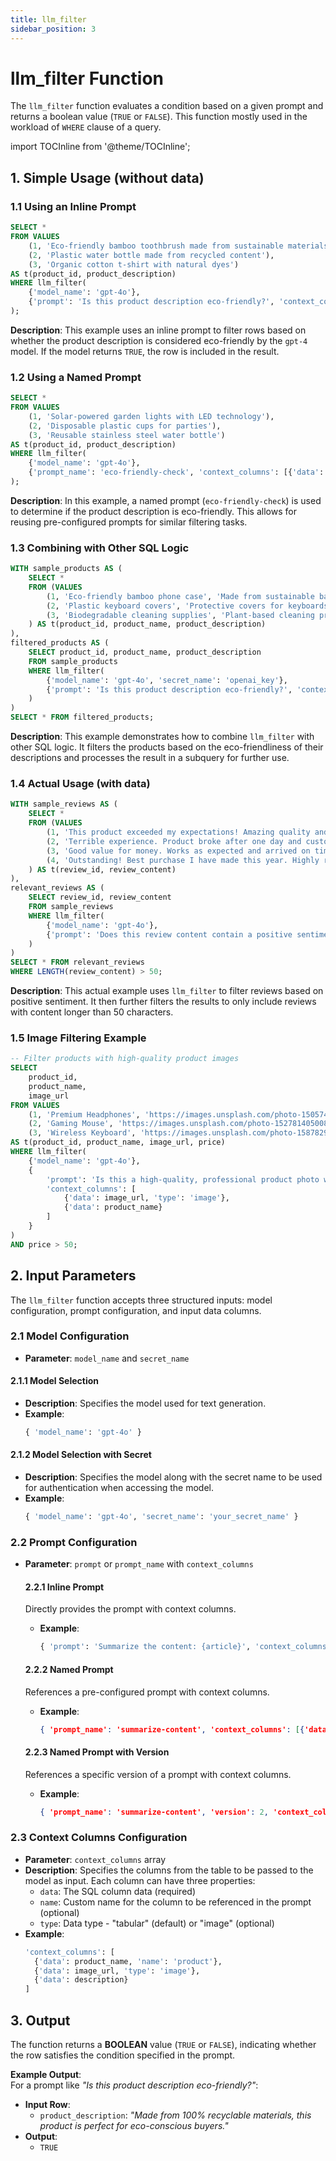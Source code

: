 ```yaml
---
title: llm_filter
sidebar_position: 3
---
```


# llm_filter Function

The `llm_filter` function evaluates a condition based on a given prompt and returns a boolean value (`TRUE` or `FALSE`). This function mostly used in the workload of `WHERE` clause of a query.

import TOCInline from '@theme/TOCInline';

<TOCInline toc={toc} />

## 1. Simple Usage (without data)

### 1.1 Using an Inline Prompt

```sql
SELECT *
FROM VALUES
    (1, 'Eco-friendly bamboo toothbrush made from sustainable materials'),
    (2, 'Plastic water bottle made from recycled content'),
    (3, 'Organic cotton t-shirt with natural dyes')
AS t(product_id, product_description)
WHERE llm_filter(
    {'model_name': 'gpt-4o'},
    {'prompt': 'Is this product description eco-friendly?', 'context_columns': [{'data': product_description, 'name': 'description'}]}
);
```

**Description**: This example uses an inline prompt to filter rows based on whether the product description is considered eco-friendly by the `gpt-4` model. If the model returns `TRUE`, the row is included in the result.

### 1.2 Using a Named Prompt

```sql
SELECT *
FROM VALUES
    (1, 'Solar-powered garden lights with LED technology'),
    (2, 'Disposable plastic cups for parties'),
    (3, 'Reusable stainless steel water bottle')
AS t(product_id, product_description)
WHERE llm_filter(
    {'model_name': 'gpt-4o'},
    {'prompt_name': 'eco-friendly-check', 'context_columns': [{'data': product_description, 'name': 'description'}]}
);
```

**Description**: In this example, a named prompt (`eco-friendly-check`) is used to determine if the product description is eco-friendly. This allows for reusing pre-configured prompts for similar filtering tasks.

### 1.3 Combining with Other SQL Logic

```sql
WITH sample_products AS (
    SELECT *
    FROM (VALUES
        (1, 'Eco-friendly bamboo phone case', 'Made from sustainable bamboo'),
        (2, 'Plastic keyboard covers', 'Protective covers for keyboards'),
        (3, 'Biodegradable cleaning supplies', 'Plant-based cleaning products')
    ) AS t(product_id, product_name, product_description)
),
filtered_products AS (
    SELECT product_id, product_name, product_description
    FROM sample_products
    WHERE llm_filter(
        {'model_name': 'gpt-4o', 'secret_name': 'openai_key'},
        {'prompt': 'Is this product description eco-friendly?', 'context_columns': [{'data': product_description, 'name': 'description'}]}
    )
)
SELECT * FROM filtered_products;
```

**Description**: This example demonstrates how to combine `llm_filter` with other SQL logic. It filters the products based on the eco-friendliness of their descriptions and processes the result in a subquery for further use.

### 1.4 Actual Usage (with data)

```sql
WITH sample_reviews AS (
    SELECT *
    FROM (VALUES
        (1, 'This product exceeded my expectations! Amazing quality and fast delivery.'),
        (2, 'Terrible experience. Product broke after one day and customer service was unhelpful.'),
        (3, 'Good value for money. Works as expected and arrived on time.'),
        (4, 'Outstanding! Best purchase I have made this year. Highly recommended!')
    ) AS t(review_id, review_content)
),
relevant_reviews AS (
    SELECT review_id, review_content
    FROM sample_reviews
    WHERE llm_filter(
        {'model_name': 'gpt-4o'},
        {'prompt': 'Does this review content contain a positive sentiment?', 'context_columns': [{'data': review_content, 'name': 'content'}]}
    )
)
SELECT * FROM relevant_reviews
WHERE LENGTH(review_content) > 50;
```

**Description**: This actual example uses `llm_filter` to filter reviews based on positive sentiment. It then further filters the results to only include reviews with content longer than 50 characters.

### 1.5 Image Filtering Example

```sql
-- Filter products with high-quality product images
SELECT
    product_id,
    product_name,
    image_url
FROM VALUES
    (1, 'Premium Headphones', 'https://images.unsplash.com/photo-1505740420928-5e560c06d30e?w=400', 150.00),
    (2, 'Gaming Mouse', 'https://images.unsplash.com/photo-1527814050087-3793815479db?w=400', 75.00),
    (3, 'Wireless Keyboard', 'https://images.unsplash.com/photo-1587829741301-dc798b83add3?w=400', 120.00)
AS t(product_id, product_name, image_url, price)
WHERE llm_filter(
    {'model_name': 'gpt-4o'},
    {
        'prompt': 'Is this a high-quality, professional product photo with good lighting and clear visibility of the product?',
        'context_columns': [
            {'data': image_url, 'type': 'image'},
            {'data': product_name}
        ]
    }
)
AND price > 50;
```

## 2. Input Parameters

The `llm_filter` function accepts three structured inputs: model configuration, prompt configuration, and input data columns.

### 2.1 Model Configuration

- **Parameter**: `model_name` and `secret_name`

#### 2.1.1 Model Selection

- **Description**: Specifies the model used for text generation.
- **Example**:
  ```sql
  { 'model_name': 'gpt-4o' }
  ```

#### 2.1.2 Model Selection with Secret

- **Description**: Specifies the model along with the secret name to be used for authentication when accessing the model.
- **Example**:
  ```sql
  { 'model_name': 'gpt-4o', 'secret_name': 'your_secret_name' }
  ```

### 2.2 Prompt Configuration

- **Parameter**: `prompt` or `prompt_name` with `context_columns`

  #### 2.2.1 Inline Prompt

  Directly provides the prompt with context columns.

  - **Example**:
    ```sql
    { 'prompt': 'Summarize the content: {article}', 'context_columns': [{'data': article_content, 'name': 'article'}] }
    ```

  #### 2.2.2 Named Prompt

  References a pre-configured prompt with context columns.

  - **Example**:
    ```json
    { 'prompt_name': 'summarize-content', 'context_columns': [{'data': article_content}] }
    ```

  #### 2.2.3 Named Prompt with Version

  References a specific version of a prompt with context columns.

  - **Example**:
    ```json
    { 'prompt_name': 'summarize-content', 'version': 2, 'context_columns': [{'data': article_content}] }
    ```

### 2.3 Context Columns Configuration

- **Parameter**: `context_columns` array
- **Description**: Specifies the columns from the table to be passed to the model as input. Each column can have three properties:
  - `data`: The SQL column data (required)
  - `name`: Custom name for the column to be referenced in the prompt (optional)
  - `type`: Data type - "tabular" (default) or "image" (optional)
- **Example**:
  ```sql
  'context_columns': [
    {'data': product_name, 'name': 'product'},
    {'data': image_url, 'type': 'image'},
    {'data': description}
  ]
  ```

## 3. Output

The function returns a **BOOLEAN** value (`TRUE` or `FALSE`), indicating whether the row satisfies the condition specified in the prompt.

**Example Output**:  
For a prompt like _"Is this product description eco-friendly?"_:

- **Input Row**:
  - `product_description`: _"Made from 100% recyclable materials, this product is perfect for eco-conscious buyers."_
- **Output**:
  - `TRUE`

